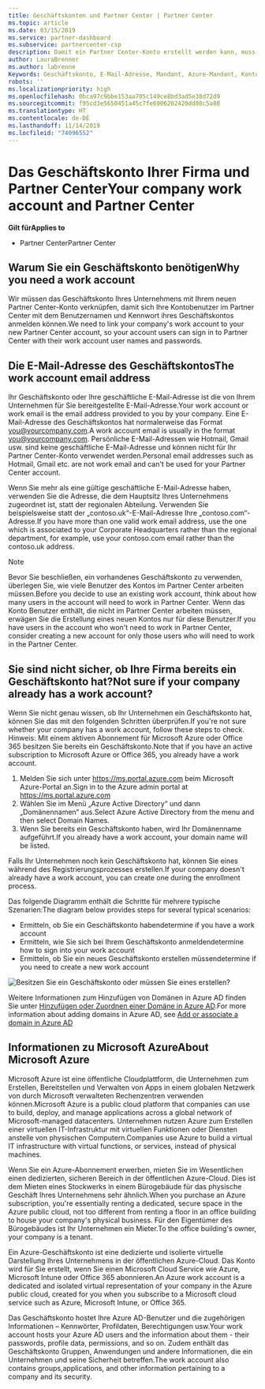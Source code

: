 ```yaml
---
title: Geschäftskonten und Partner Center | Partner Center
ms.topic: article
ms.date: 03/15/2019
ms.service: partner-dashboard
ms.subservice: partnercenter-csp
description: Damit ein Partner Center-Konto erstellt werden kann, muss Ihr Unternehmen ein Geschäftskonto besitzen. Mit einem aktiven Abonnement für Microsoft Azure oder Office 365 besitzen Sie bereits ein Geschäftskonto.
author: LauraBrenner
ms.author: labrenne
Keywords: Geschäftskonto, E-Mail-Adresse, Mandant, Azure-Mandant, Konto erstellen, Domänenname
robots: ''
ms.localizationpriority: high
ms.openlocfilehash: 0bca97c9bbe153aa705c149ce8bd3ad5e38d72d9
ms.sourcegitcommit: f95cd3e5650451a45c7fe6906202420dd80c5a88
ms.translationtype: HT
ms.contentlocale: de-DE
ms.lasthandoff: 11/14/2019
ms.locfileid: "74096552"
---
```

# <a name="your-company-work-account-and-partner-center"></a><span data-ttu-id="db57c-105">Das Geschäftskonto Ihrer Firma und Partner Center</span><span class="sxs-lookup"><span data-stu-id="db57c-105">Your company work account and Partner Center</span></span>  

<span data-ttu-id="db57c-106">**Gilt für**</span><span class="sxs-lookup"><span data-stu-id="db57c-106">**Applies to**</span></span>

-  <span data-ttu-id="db57c-107">Partner Center</span><span class="sxs-lookup"><span data-stu-id="db57c-107">Partner Center</span></span>

## <a name="why-you-need-a-work-account"></a><span data-ttu-id="db57c-108">Warum Sie ein Geschäftskonto benötigen</span><span class="sxs-lookup"><span data-stu-id="db57c-108">Why you need a work account</span></span>

<span data-ttu-id="db57c-109">Wir müssen das Geschäftskonto Ihres Unternehmens mit Ihrem neuen Partner Center-Konto verknüpfen, damit sich Ihre Kontobenutzer im Partner Center mit dem Benutzernamen und Kennwort ihres Geschäftskontos anmelden können.</span><span class="sxs-lookup"><span data-stu-id="db57c-109">We need to link your company's work account to your new Partner Center account, so your account users can sign in to Partner Center with their work account user names and passwords.</span></span>

## <a name="the-work-account-email-address"></a><span data-ttu-id="db57c-110">Die E-Mail-Adresse des Geschäftskontos</span><span class="sxs-lookup"><span data-stu-id="db57c-110">The work account email address</span></span>

<span data-ttu-id="db57c-111">Ihr Geschäftskonto oder Ihre geschäftliche E-Mail-Adresse ist die von Ihrem Unternehmen für Sie bereitgestellte E-Mail-Adresse.</span><span class="sxs-lookup"><span data-stu-id="db57c-111">Your work account or work email is the email address provided to you by your company.</span></span> <span data-ttu-id="db57c-112">Eine E-Mail-Adresse des Geschäftskontos hat normalerweise das Format you@yourcompany.com.</span><span class="sxs-lookup"><span data-stu-id="db57c-112">A work account email is usually in the format you@yourcompany.com.</span></span> <span data-ttu-id="db57c-113">Persönliche E-Mail-Adressen wie Hotmail, Gmail usw. sind keine geschäftliche E-Mail-Adresse und können nicht für Ihr Partner Center-Konto verwendet werden.</span><span class="sxs-lookup"><span data-stu-id="db57c-113">Personal email addresses such as Hotmail, Gmail etc. are not work email and can't be used for your Partner Center account.</span></span> 

<span data-ttu-id="db57c-114">Wenn Sie mehr als eine gültige geschäftliche E-Mail-Adresse haben, verwenden Sie die Adresse, die dem Hauptsitz Ihres Unternehmens zugeordnet ist, statt der regionalen Abteilung. Verwenden Sie beispielsweise statt der „contoso.uk“-E-Mail-Adresse Ihre „contoso.com“-Adresse.</span><span class="sxs-lookup"><span data-stu-id="db57c-114">If you have more than one valid work email address, use the one which is associated to your Corporate Headquarters rather than the regional department, for example, use your contoso.com email rather than the contoso.uk address.</span></span>

> [!NOTE]  
>  <span data-ttu-id="db57c-115">Bevor Sie beschließen, ein vorhandenes Geschäftskonto zu verwenden, überlegen Sie, wie viele Benutzer des Kontos im Partner Center arbeiten müssen.</span><span class="sxs-lookup"><span data-stu-id="db57c-115">Before you decide to use an existing work account, think about how many users in the account will need to work in Partner Center.</span></span> <span data-ttu-id="db57c-116">Wenn das Konto Benutzer enthält, die nicht im Partner Center arbeiten müssen, erwägen Sie die Erstellung eines neuen Kontos nur für diese Benutzer.</span><span class="sxs-lookup"><span data-stu-id="db57c-116">If you have users in the account who won't need to work in Partner Center, consider creating a new account for only those users who will need to work in the Partner Center.</span></span>


## <a name="not-sure-if-your-company-already-has-a-work-account"></a><span data-ttu-id="db57c-117">Sie sind nicht sicher, ob Ihre Firma bereits ein Geschäftskonto hat?</span><span class="sxs-lookup"><span data-stu-id="db57c-117">Not sure if your company already has a work account?</span></span>

<span data-ttu-id="db57c-118">Wenn Sie nicht genau wissen, ob Ihr Unternehmen ein Geschäftskonto hat, können Sie das mit den folgenden Schritten überprüfen.</span><span class="sxs-lookup"><span data-stu-id="db57c-118">If you're not sure whether your company has a work account, follow these steps to check.</span></span> <span data-ttu-id="db57c-119">Hinweis: Mit einem aktiven Abonnement für Microsoft Azure oder Office 365 besitzen Sie bereits ein Geschäftskonto.</span><span class="sxs-lookup"><span data-stu-id="db57c-119">Note that if you have an active subscription to Microsoft Azure or Office 365, you already have a work account.</span></span>

1.  <span data-ttu-id="db57c-120">Melden Sie sich unter https://ms.portal.azure.com beim Microsoft Azure-Portal an.</span><span class="sxs-lookup"><span data-stu-id="db57c-120">Sign in to the Azure admin portal at https://ms.portal.azure.com</span></span>
2.  <span data-ttu-id="db57c-121">Wählen Sie im Menü „Azure Active Directory“ und dann „Domänennamen“ aus.</span><span class="sxs-lookup"><span data-stu-id="db57c-121">Select Azure Active Directory from the menu and then select Domain Names.</span></span>
3.  <span data-ttu-id="db57c-122">Wenn Sie bereits ein Geschäftskonto haben, wird Ihr Domänenname aufgeführt.</span><span class="sxs-lookup"><span data-stu-id="db57c-122">If you already have a work account, your domain name will be listed.</span></span>

<span data-ttu-id="db57c-123">Falls Ihr Unternehmen noch kein Geschäftskonto hat, können Sie eines während des Registrierungsprozesses erstellen.</span><span class="sxs-lookup"><span data-stu-id="db57c-123">If your company doesn't already have a work account, you can create one during the enrollment process.</span></span>

<span data-ttu-id="db57c-124">Das folgende Diagramm enthält die Schritte für mehrere typische Szenarien:</span><span class="sxs-lookup"><span data-stu-id="db57c-124">The diagram below provides steps for several typical scenarios:</span></span>

- <span data-ttu-id="db57c-125">Ermitteln, ob Sie ein Geschäftskonto haben</span><span class="sxs-lookup"><span data-stu-id="db57c-125">determine if you have a work account</span></span> 
- <span data-ttu-id="db57c-126">Ermitteln, wie Sie sich bei Ihrem Geschäftskonto anmelden</span><span class="sxs-lookup"><span data-stu-id="db57c-126">determine how to sign into your work account</span></span> 
- <span data-ttu-id="db57c-127">Ermitteln, ob Sie ein neues Geschäftskonto erstellen müssen</span><span class="sxs-lookup"><span data-stu-id="db57c-127">determine if you need to create a new work account</span></span>


![Besitzen Sie ein Geschäftskonto oder müssen Sie eines erstellen?](images/onboardingAADFlow.png)

<span data-ttu-id="db57c-129">Weitere Informationen zum Hinzufügen von Domänen in Azure AD finden Sie unter [Hinzufügen oder Zuordnen einer Domäne in Azure AD](https://docs.microsoft.com/azure/active-directory/active-directory-add-domain).</span><span class="sxs-lookup"><span data-stu-id="db57c-129">For more information about adding domains in Azure AD, see [Add or associate a domain in Azure AD](https://docs.microsoft.com/azure/active-directory/active-directory-add-domain)</span></span>

## <a name="about-microsoft-azure"></a><span data-ttu-id="db57c-130">Informationen zu Microsoft Azure</span><span class="sxs-lookup"><span data-stu-id="db57c-130">About Microsoft Azure</span></span>

<span data-ttu-id="db57c-131">Microsoft Azure ist eine öffentliche Cloudplattform, die Unternehmen zum Erstellen, Bereitstellen und Verwalten von Apps in einem globalen Netzwerk von durch Microsoft verwalteten Rechenzentren verwenden können.</span><span class="sxs-lookup"><span data-stu-id="db57c-131">Microsoft Azure is a public cloud platform that companies can use to build, deploy, and manage applications across a global network of Microsoft-managed datacenters.</span></span> <span data-ttu-id="db57c-132">Unternehmen nutzen Azure zum Erstellen einer virtuellen IT-Infrastruktur mit virtuellen Funktionen oder Diensten anstelle von physischen Computern.</span><span class="sxs-lookup"><span data-stu-id="db57c-132">Companies use Azure to build a virtual IT infrastructure with virtual functions, or services, instead of physical machines.</span></span> 

<span data-ttu-id="db57c-133">Wenn Sie ein Azure-Abonnement erwerben, mieten Sie im Wesentlichen einen dedizierten, sicheren Bereich in der öffentlichen Azure-Cloud. Dies ist dem Mieten eines Stockwerks in einem Bürogebäude für das physische Geschäft Ihres Unternehmens sehr ähnlich.</span><span class="sxs-lookup"><span data-stu-id="db57c-133">When you purchase an Azure subscription, you're essentially renting a dedicated, secure space in the Azure public cloud, not too different from renting a floor in an office building to house your company's physical business.</span></span> <span data-ttu-id="db57c-134">Für den Eigentümer des Bürogebäudes ist Ihr Unternehmen ein Mieter.</span><span class="sxs-lookup"><span data-stu-id="db57c-134">To the office building's owner, your company is a tenant.</span></span> 

<span data-ttu-id="db57c-135">Ein Azure-Geschäftskonto ist eine dedizierte und isolierte virtuelle Darstellung Ihres Unternehmens in der öffentlichen Azure-Cloud. Das Konto wird für Sie erstellt, wenn Sie einen Microsoft Cloud Service wie Azure, Microsoft Intune oder Office 365 abonnieren.</span><span class="sxs-lookup"><span data-stu-id="db57c-135">An Azure work account is a dedicated and isolated virtual representation of your company in the Azure public cloud, created for you when you subscribe to a Microsoft cloud service such as Azure, Microsoft Intune, or Office 365.</span></span> 

<span data-ttu-id="db57c-136">Das Geschäftskonto hostet Ihre Azure AD-Benutzer und die zugehörigen Informationen – Kennwörter, Profildaten, Berechtigungen usw.</span><span class="sxs-lookup"><span data-stu-id="db57c-136">Your work account hosts your Azure AD users and the information about them - their passwords, profile data, permissions, and so on.</span></span> <span data-ttu-id="db57c-137">Zudem enthält das Geschäftskonto Gruppen, Anwendungen und andere Informationen, die ein Unternehmen und seine Sicherheit betreffen.</span><span class="sxs-lookup"><span data-stu-id="db57c-137">The work account also contains groups,applications, and other information pertaining to a company and its security.</span></span> 
